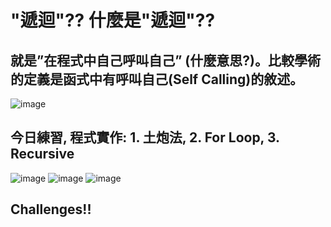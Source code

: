 # "遞迴"?? 什麼是"遞迴"?? 

## 就是”在程式中自己呼叫自己” (什麼意思?)。比較學術的定義是函式中有呼叫自己(Self Calling)的敘述。

![image](https://github.com/Grace-TA/Python2024/assets/89304181/0439d6f4-b223-43c8-bbe8-c04f636a1646)

## 今日練習, 程式實作: 1. 土炮法, 2. For Loop, 3. Recursive
![image](https://github.com/Phongciuciu123/Typhoon_U1114171005/assets/162242571/1540ff08-11f5-419c-9c8e-d0036e7be3e8)
![image](https://github.com/Phongciuciu123/Typhoon_U1114171005/assets/162242571/641bdcd6-2119-4f7b-8ca5-9578a9946f69)
![image](https://github.com/Phongciuciu123/Typhoon_U1114171005/assets/162242571/3c3bacc6-dd5b-41aa-8e4e-1db278558472)
## Challenges!!

